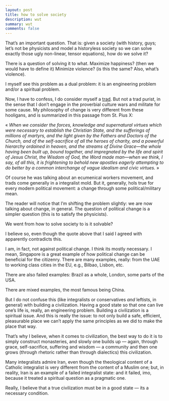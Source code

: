 ```yaml
---
layout: post
title: how to solve society
description: wut
summary: wut
comments: false
---
```


That’s an important question. That is: given a society (with history, guys; let’s not be physicists and model a historyless society so we can solve exactly those ugly non-linear, tensor equations), how do we solve it? 

There is a question of solving it to what. Maximize happiness? (then we would have to define it) Minimize violence? (is this the same? Also, what’s violence).

I myself see this problem as a dual problem: it is an engineering problem and/or a spiritual problem.

Now, I have to confess, I do consider myself a [trad](https://シ.xyz/2021/05/02/about-me). But not a trad purist, in the sense that I don’t engage in the proverbial culture wars and militate for some cause. My philosophy of change is very different from these hooligans, and is summarized in this passage from St. Pius X:

« *When we consider the forces, knowledge and supernatural virtues which were necessary to establish the Christian State, and the sufferings of millions of martyrs, and the light given by the Fathers and Doctors of the Church, and of the self-sacrifice of all the heroes of charity, and a powerful hierarchy ordained in heaven, and the streams of Divine Grace—the whole having been built up, bound together, and impregnated by the life and spirit of Jesus Christ, the Wisdom of God, the Word made man—when we think, I say, of all this, it is frightening to behold new apostles eagerly attempting to do better by a common interchange of vague idealism and civic virtues.* »

Of course he was talking about an ecumenical workers movement, and trads come generally in a integralist mold. But it, generally, hols true for every modern political movement: a change through some political/military mean.

The reader will notice that I’m shifting the problem slightly: we are now talking about change, in general. The question of political change is a simpler question (this is to satisfy the physicists).

We went from how to solve society to is it solvable?

I believe so, even though the quote above that I said I agreed with apparently contradicts this.

I am, in fact, not against political change. I think its mostly necessary. I mean, Singapore is a great example of how political change can be beneficial for the citizenry. There are many examples, really: from the UAE to working class cities in the EU, e.g., Bilbao, Lisbon, etc.

There are also failed examples: Brazil as a whole, London, some parts of the USA.

There are mixed examples, the most famous being China.

But I do not confuse this (like integralists or conservatives *and* leftists, in general) with building a civilization. Having a good state so that one can live one’s life is, really, an engineering problem. Building a civilization is a spiritual issue. And this is really the issue: to not only build a safe, efficient, pleasurable place we can’t apply the same principles as we did to make the place that way.

That’s why I believe, when it comes to civilization, the best way to do it is to simply construct monasteries, and slowly one builds up — again, through grace, self-sacrifice, suffering and wisdom — a community and then one grows (through rhetoric rather than through dialectics) this civilization.

Many integralists admire Iran, even though the theological content of a Catholic integralist is very different from the content of a Muslim one; but, in reality, Iran is an example of a failed integralist state: and it failed, imo, because it treated a spiritual question as a pragmatic one.

Really, I believe that a true civilization must be in a good state — its a necessary condition.
